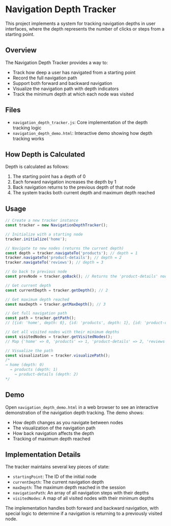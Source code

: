 # Navigation Depth Tracker

This project implements a system for tracking navigation depths in user interfaces, where the depth represents the number of clicks or steps from a starting point.

## Overview

The Navigation Depth Tracker provides a way to:

- Track how deep a user has navigated from a starting point
- Record the full navigation path
- Support both forward and backward navigation
- Visualize the navigation path with depth indicators
- Track the minimum depth at which each node was visited

## Files

- `navigation_depth_tracker.js`: Core implementation of the depth tracking logic
- `navigation_depth_demo.html`: Interactive demo showing how depth tracking works

## How Depth is Calculated

Depth is calculated as follows:

1. The starting point has a depth of 0
2. Each forward navigation increases the depth by 1
3. Back navigation returns to the previous depth of that node
4. The system tracks both current depth and maximum depth reached

## Usage

```javascript
// Create a new tracker instance
const tracker = new NavigationDepthTracker();

// Initialize with a starting node
tracker.initialize('home');

// Navigate to new nodes (returns the current depth)
const depth = tracker.navigateTo('products'); // depth = 1
tracker.navigateTo('product-details'); // depth = 2
tracker.navigateTo('reviews'); // depth = 3

// Go back to previous node
const prevNode = tracker.goBack(); // Returns the 'product-details' node

// Get current depth
const currentDepth = tracker.getDepth(); // 2

// Get maximum depth reached
const maxDepth = tracker.getMaxDepth(); // 3

// Get full navigation path
const path = tracker.getPath();
// [{id: 'home', depth: 0}, {id: 'products', depth: 1}, {id: 'product-details', depth: 2}]

// Get all visited nodes with their minimum depths
const visitedNodes = tracker.getVisitedNodes();
// Map {'home' => 0, 'products' => 1, 'product-details' => 2, 'reviews' => 3}

// Visualize the path
const visualization = tracker.visualizePath();
/*
→ home (depth: 0)
  → products (depth: 1)
    → product-details (depth: 2)
*/
```

## Demo

Open `navigation_depth_demo.html` in a web browser to see an interactive demonstration of the navigation depth tracking. The demo shows:

- How depth changes as you navigate between nodes
- The visualization of the navigation path
- How back navigation affects the depth
- Tracking of maximum depth reached

## Implementation Details

The tracker maintains several key pieces of state:

- `startingPoint`: The ID of the initial node
- `currentDepth`: The current navigation depth
- `maxDepth`: The maximum depth reached in the session
- `navigationPath`: An array of all navigation steps with their depths
- `visitedNodes`: A map of all visited nodes with their minimum depths

The implementation handles both forward and backward navigation, with special logic to determine if a navigation is returning to a previously visited node.